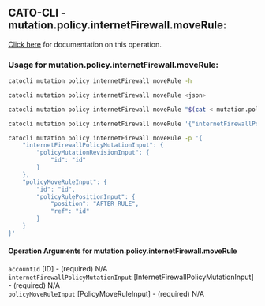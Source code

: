 
## CATO-CLI - mutation.policy.internetFirewall.moveRule:
[Click here](https://api.catonetworks.com/documentation/#mutation-mutation.policy.internetFirewall.moveRule) for documentation on this operation.

### Usage for mutation.policy.internetFirewall.moveRule:

```bash
catocli mutation policy internetFirewall moveRule -h

catocli mutation policy internetFirewall moveRule <json>

catocli mutation policy internetFirewall moveRule "$(cat < mutation.policy.internetFirewall.moveRule.json)"

catocli mutation policy internetFirewall moveRule '{"internetFirewallPolicyMutationInput":{"policyMutationRevisionInput":{"id":"id"}},"policyMoveRuleInput":{"id":"id","policyRulePositionInput":{"position":"AFTER_RULE","ref":"id"}}}'

catocli mutation policy internetFirewall moveRule -p '{
    "internetFirewallPolicyMutationInput": {
        "policyMutationRevisionInput": {
            "id": "id"
        }
    },
    "policyMoveRuleInput": {
        "id": "id",
        "policyRulePositionInput": {
            "position": "AFTER_RULE",
            "ref": "id"
        }
    }
}'
```

#### Operation Arguments for mutation.policy.internetFirewall.moveRule ####

`accountId` [ID] - (required) N/A    
`internetFirewallPolicyMutationInput` [InternetFirewallPolicyMutationInput] - (required) N/A    
`policyMoveRuleInput` [PolicyMoveRuleInput] - (required) N/A    
